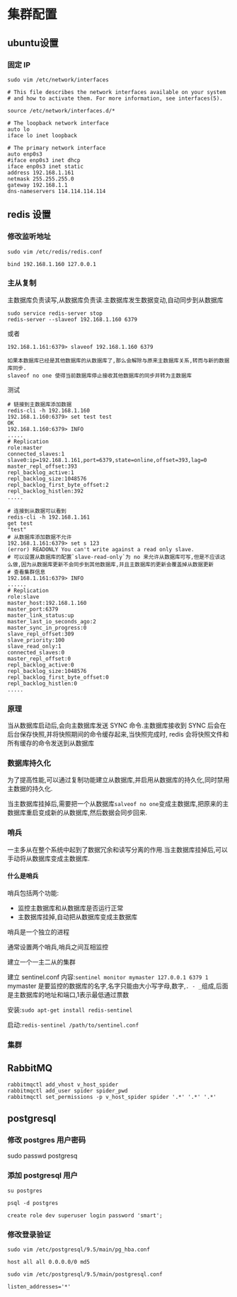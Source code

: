 # 集群配置

## ubuntu设置
### 固定 IP

`sudo vim /etc/network/interfaces`

```shell 
# This file describes the network interfaces available on your system
# and how to activate them. For more information, see interfaces(5).

source /etc/network/interfaces.d/*

# The loopback network interface
auto lo
iface lo inet loopback

# The primary network interface
auto enp0s3
#iface enp0s3 inet dhcp
iface enp0s3 inet static
address 192.168.1.161 
netmask 255.255.255.0
gateway 192.168.1.1
dns-nameservers 114.114.114.114 
```

## redis 设置

### 修改监听地址

```
sudo vim /etc/redis/redis.conf

bind 192.168.1.160 127.0.0.1
```
### 主从复制

主数据库负责读写,从数据库负责读.主数据库发生数据变动,自动同步到从数据库

```
sudo service redis-server stop
redis-server --slaveof 192.168.1.160 6379
```
或者
```
192.168.1.161:6379> slaveof 192.168.1.160 6379

如果本数据库已经是其他数据库的从数据库了,那么会解除与原来主数据库关系,转而与新的数据库同步.
slaveof no one 使得当前数据库停止接收其他数据库的同步并转为主数据库
```

测试

```
# 链接到主数据库添加数据
redis-cli -h 192.168.1.160
192.168.1.160:6379> set test test
OK
192.168.1.160:6379> INFO
.....
# Replication
role:master
connected_slaves:1
slave0:ip=192.168.1.161,port=6379,state=online,offset=393,lag=0
master_repl_offset:393
repl_backlog_active:1
repl_backlog_size:1048576
repl_backlog_first_byte_offset:2
repl_backlog_histlen:392
.....

# 连接到从数据可以看到
redis-cli -h 192.168.1.161
get test 
"test"
# 从数据库添加数据不允许
192.168.1.161:6379> set s 123
(error) READONLY You can't write against a read only slave.
# 可以设置从数据库的配置`slave-read-only`为 no 来允许从数据库可写,但是不应该这么做,因为从数据库更新不会同步到其他数据库,并且主数据库的更新会覆盖掉从数据更新
# 查看集群信息
192.168.1.161:6379> INFO
......
# Replication
role:slave
master_host:192.168.1.160
master_port:6379
master_link_status:up
master_last_io_seconds_ago:2
master_sync_in_progress:0
slave_repl_offset:309
slave_priority:100
slave_read_only:1
connected_slaves:0
master_repl_offset:0
repl_backlog_active:0
repl_backlog_size:1048576
repl_backlog_first_byte_offset:0
repl_backlog_histlen:0
.....

```

### 原理

当从数据库启动后,会向主数据库发送 SYNC 命令.主数据库接收到 SYNC 后会在后台保存快照,并将快照期间的命令缓存起来,当快照完成时, redis 会将快照文件和所有缓存的命令发送到从数据库

### 数据库持久化

为了提高性能,可以通过复制功能建立从数据库,并启用从数据库的持久化,同时禁用主数据的持久化.

当主数据库挂掉后,需要把一个从数据库`salveof no one`变成主数据库,把原来的主数据库重启变成新的从数据库,然后数据会同步回来.

### 哨兵

一主多从在整个系统中起到了数据冗余和读写分离的作用.当主数据库挂掉后,可以手动将从数据库变成主数据库.



#### 什么是哨兵

哨兵包括两个功能:

- 监控主数据库和从数据库是否运行正常
- 主数据库挂掉,自动把从数据库变成主数据库

哨兵是一个独立的进程

通常设置两个哨兵,哨兵之间互相监控

建立一个一主二从的集群

建立 sentinel.conf 内容:`sentinel monitor mymaster 127.0.0.1 6379 1` mymaster 是要监控的数据库的名字,名字只能由大小写字母,数字,`. - _`组成,后面是主数据库的地址和端口,1表示最低通过票数

安装:`sudo apt-get install redis-sentinel`

启动:`redis-sentinel /path/to/sentinel.conf`

### 集群


## RabbitMQ

```shell
rabbitmqctl add_vhost v_host_spider
rabbitmqctl add_user spider spider_pwd
rabbitmqctl set_permissions -p v_host_spider spider '.*' '.*' '.*'
```

## postgresql

### 修改 postgres 用户密码

sudo passwd postgresq 

### 添加 postgresql 用户

```
su postgres 

psql -d postgres 

create role dev superuser login password 'smart';
```

### 修改登录验证

```
sudo vim /etc/postgresql/9.5/main/pg_hba.conf

host all all 0.0.0.0/0 md5

sudo vim /etc/postgresql/9.5/main/postgresql.conf

listen_addresses='*'
```

